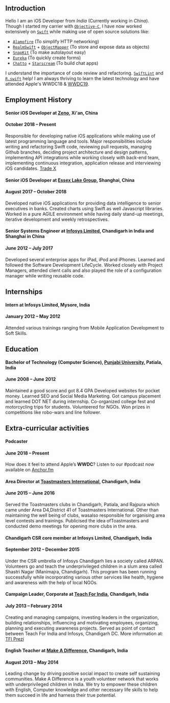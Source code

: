 ## Introduction

Hello I am an iOS Developer from _India_ (Currently working in _China_). Though I started my carrier with [`Objective-C`](https://developer.apple.com/library/archive/documentation/Cocoa/Conceptual/ProgrammingWithObjectiveC/Introduction/Introduction.html), I have now worked extensively on [`Swift`](https://developer.apple.com/swift/) while making use of open source solutions like:
- [`Alamofire`](https://github.com/Alamofire/Alamofire) (To simplify HTTP networking) 
- [`RealmSwift`](https://github.com/realm/realm-cocoa) + [`ObjectMapper`](https://github.com/tristanhimmelman/ObjectMapper) (To store and expose data as objects) 
- [`SnapKit`](https://github.com/SnapKit/SnapKit) (To make autolayout easy)
- [`Eureka`](https://github.com/xmartlabs/Eureka) (To quickly create forms)
- [`Chatto`](https://github.com/badoo/Chatto) + [`Starscream`](https://github.com/daltoniam/Starscream) (To build chat apps)

I understand the importance of code review and refactoring. [`SwiftLint`](https://github.com/realm/SwiftLint) and [`R.swift`](https://github.com/mac-cain13/R.swift) help! I am always thriving to learn the latest technology and have attended Apple's WWDC18 & [WWDC19](https://github.com/Blackjacx/WWDC).

## Employment History

#### Senior iOS Developer at [Zeno](https://zeno.group), Xi'an, China
#### October 2018 – Present
Responsible for developing native iOS applications while making use of latest programming language and tools.
Major responsibilities include writing and refactoring Swift code, reviewing pull requests, managing Github branches, deciding project architecture and design patterns, implementing API integrations while working closely with back-end team, implementing continuous integration, application release and interviewing iOS candidates.
[Trade X](https://tradexport.com)

#### Senior iOS Developer at [Essex Lake Group](https://essexlg.com), Shanghai, China
#### August 2017 – October 2018
Developed native iOS applications for providing data intelligence to senior executives in banks. Created charts using Swift as well Javascript libraries. Worked in a pure AGILE environment while having daily stand-up meetings, iterative development and weekly retrospectives.
        
#### Senior Systems Engineer at [Infosys Limited](http://infosys.com), Chandigarh in India and Shanghai in China
#### June 2012 – July 2017
Developed several enterprise apps for iPad, iPod and iPhones. Learned and followed the Software Development LifeCycle. Worked closely with Project Managers, attended client calls and also played the role of a configuration manager while writing reusable code.

## Internships

#### Intern at Infosys Limited, Mysore, India
#### January 2012 – May 2012
Attended various trainings ranging from Mobile Application Development to Soft Skills.

## Education

#### Bachelor of Technology (Computer Science), [Punjabi University](http://www.punjabiuniversity.ac.in), Patiala, India
#### June 2008 – June 2012
Maintained a good score and got 8.4 GPA
Developed websites for pocket money.
Learned SEO and Social Media Marketing.
Got campus placement and learned DOT NET during internship. Co-organized college fest and motorcycling trips for students. Volunteered for NGOs.
Won prizes in competitions like robo-wars and line follower.

## Extra-curricular activities 

#### Podcaster
#### June 2018 – Present
How does it feel to attend Apple’s __WWDC__? Listen to our #podcast now available on [Anchor.fm](https://anchor.fm/kushalashok/episodes/Developer-Experiences-at-Apples-WWDC-2019-e4bvvp)

           
#### Area Director at [Toastmasters International](http://toastmasters.org/), Chandigarh, India
#### June 2015 – June 2016
Served the Toastmasters clubs in Chandigarh, Patiala, and Rajpura which came under Area D4,District 41 of Toastmasters International. Other than maintaining the well being of clubs, wasalso responsible for organising area level contests and trainings. Publicised the idea ofToastmasters and conducted demo meetings for opening more clubs in the area.


#### Chandigarh CSR core member at Infosys Limited, Chandigarh, India
#### September 2012 – December 2015
Under the CSR umbrella of Infosys Chandigarh lies a society called ARPAN. Volunteers go and teach the underprivileged children in a slum area called Shastri Nagar (Manimajra, Chandigarh). This program has been running successfully while incorporating various other services like health, hygiene and awareness with the help of local NGOs.


#### Campaign Leader, Corporate at [Teach For India](https://www.teachforindia.org), Chandigarh, India
#### July 2013 – February 2014
Creating and managing campaigns, investing leaders in the organization, building relationships, influencing and motivating employees, organizing, planning and executing awareness projects.
Served as point of contact between Teach For India and Infosys, Chandigarh DC. More information at: [TFI Prezi](https://corporatetotfi.wordpress.com/2013/08/09/tfiprezi/)


#### English Teacher at [Make A Difference](http://www.mad.asia), Chandigarh, India
#### August 2013 – May 2014
Leading change by driving positive social impact to create self sustaining communities.
Make A Difference is a youth volunteer network that works with underprivileged children in India. We try to empower these children with English, Computer knowledge and other necessary life skills to help them succeed in life and harness their true potential.
